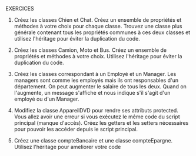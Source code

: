 EXERCICES

1. Créez les classes Chien et Chat. Créez un ensemble de propriétés et méthodes à votre choix pour chaque classe. Trouvez une classe plus générale contenant tous les propriétés communes à ces deux classes et utilisez l'héritage pour éviter la duplication du code.

2. Créez les classes Camion, Moto et Bus. Créez un ensemble de propriétés et méthodes à votre choix. Utilisez l'héritage pour éviter la duplication du code.

3. Créez les classes correspondant à un Employé et un Manager. Les managers sont comme les employés mais ils ont responsables d'un département. On peut augmenter le salaire de tous les deux. Quand on l'augmente, un message s'affiche et nous indique s'il s'agit d'un employé ou d'un Manager.

4. Modifiez la classe AppareilDVD pour rendre ses attributs protected. Vous allez avoir une erreur si vous exécutez le même code du script principal (manque d'accès). Créez les getters et les setters nécessaires pour pouvoir les accéder depuis le script principal.

5. Créez une classe compteBancaire et une classe compteEpargne. Utilisez l'héritage pour ameliorer votre code
